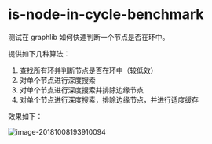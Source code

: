 # is-node-in-cycle-benchmark
测试在 graphlib 如何快速判断一个节点是否在环中。

提供如下几种算法：

1. 查找所有环并判断节点是否在环中（较低效）
2. 对单个节点进行深度搜索
3. 对单个节点进行深度搜索并排除边缘节点
4. 对单个节点进行深度搜索，排除边缘节点，并进行适度缓存



效果如下：

![image-20181008193910094](https://ws2.sinaimg.cn/large/006tNbRwgy1fw11swaxy4j30vq0amacv.jpg)